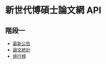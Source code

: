 # 新世代博碩士論文網 API

## 階段一
- [最新公告](https://editor-next.swagger.io/?url=https://raw.githubusercontent.com/chouhsiang/thesis-swagger/main/stage1/announcements.yaml)
- [論文統計](https://editor-next.swagger.io/?url=https://raw.githubusercontent.com/chouhsiang/thesis-swagger/main/stage1/statistics.yaml)
- [排行榜](https://editor-next.swagger.io/?url=https://raw.githubusercontent.com/chouhsiang/thesis-swagger/main/stage1/rankings.yaml)